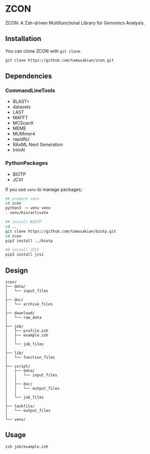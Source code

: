 # ZCON

ZCON: A Zsh-driven Multifunctional Library for Genomics Analysis.

## Installation

You can clone ZCON with `git clone`.

```zsh
git clone https://github.com/tamasakian/zcon.git
```

## Dependencies

### CommandLineTools

- BLAST+
- datasets
- LAST
- MAFFT
- MCScanX
- MEME
- MUMmer4
- rapidNJ
- RAxML Next Generation
- trimAl

### PythonPackages

- BIOTP
- JCVI

If you use `venv` to manage packages; 

```zsh
## prepare venv
cd zcon
python3 -m venv venv
. venv/bin/activate

## install BIOTP
cd ..
git clone https://github.com/tamasakian/biotp.git
cd zcon
pip3 install ../biotp

## install JCVI
pip3 install jcvi
```

## Design

```
zcon/
├── data/
│   └── input_files
│
├── doc/
│   └── archive_files
│
├── download/
│   └── raw_data
│
├── job/
│   ├── profile.zsh
│   ├── example.zsh
│   │
│   └── job_files
│
├── lib/
│   └── function_files
│
├── script/
│   ├── data/
│   │   └── input_files
│   │
│   ├── doc/
│   │   └── output_files
│   │
│   └── job_files
│
├── taskfile/
│   └── output_files
│
└── venv/
```

## Usage

```
zsh job/example.zsh
```